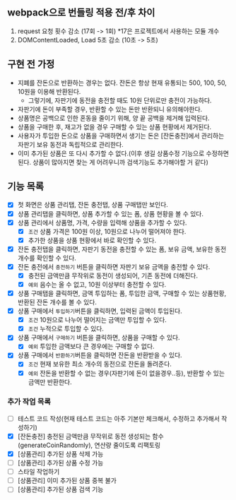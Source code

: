 ## webpack으로 번들링 적용 전/후 차이

1. request 요청 횟수 감소 (17회 -> 1회) \*17은 프로젝트에서 사용하는 모듈 개수
2. DOMContentLoaded, Load 5초 감소 (10초 -> 5초)

## 구현 전 가정

- 지폐를 잔돈으로 반환하는 경우는 없다. 잔돈은 항상 현재 유통되는 500, 100, 50, 10원을 이용해 반환된다.
  - 그렇기에, 자판기에 동전을 충전할 때도 10원 단위로만 충전이 가능하다.
- 자판기에 돈이 부족할 경우, 반환할 수 있는 돈만 반환되니 유의해야한다.
- 상품명은 공백으로 인한 혼동을 줄이기 위해, 양 끝 공백을 제거해 입력된다.
- 상품을 구매한 후, 재고가 없을 경우 구매할 수 있는 상품 현황에서 제거된다.
- 사용자가 투입한 돈으로 상품을 구매하면서 생기는 돈은 [잔돈충전]에서 관리하는 자판기 보유 동전과 독립적으로 관리한다.
- 이미 추가된 상품은 또 다시 추가할 수 없다.(이후 생길 상품수정 기능으로 수정하면 된다. 상품이 많아지면 찾는 게 어려우니까 검색기능도 추가해야할 거 같다)

## 기능 목록

- [x] 첫 화면은 상품 관리탭, 잔돈 충전탭, 상품 구매탭만 보인다.
- [x] 상품 관리탭을 클릭하면, 상품 추가할 수 있는 폼, 상품 현황을 볼 수 있다.
- [x] 상품 관리에서 상품명, 가격, 수량을 입력해 상품을 추가할 수 있다.
  - [x] `조건` 상품 가격은 100원 이상, 10원으로 나누어 떨어져야 한다.
  - [x] 추가한 상품을 상품 현황에서 바로 확인할 수 있다.
- [x] 잔돈 충전탭을 클릭하면, 자판기 동전을 충전할 수 있는 폼, 보유 금액, 보유한 동전 개수를 확인할 수 있다.
- [x] 잔돈 충전에서 `충전하기` 버튼을 클릭하면 자판기 보유 금액을 충전할 수 있다.
  - [x] 충전된 금액만큼 무작위로 동전이 생성되어, 기존 동전에 더해진다.
  - [x] `예외` 음수는 올 수 없고, 10원 이상부터 충전할 수 있다.
- [x] 상품 구매탭을 클릭하면, 금액 투입하는 폼, 투입한 금액, 구매할 수 있는 상품현황, 반환된 잔돈 개수를 볼 수 있다.
- [x] 상품 구매에서 `투입하기`버튼을 클릭하면, 입력된 금액이 투입된다.
  - [x] `조건` 10원으로 나누어 떨어지는 금액만 투입할 수 있다.
  - [x] `조건` 누적으로 투입할 수 있다.
- [x] 상품 구매에서 `구매하기` 버튼을 클릭하면, 상품을 구매할 수 있다.
  - [x] `예외` 투입한 금액보다 큰 경우에는 구매할 수 없다.
- [x] 상품 구매에서 `반환하기`버튼을 클릭하면 잔돈을 반환받을 수 있다.
  - [x] `조건` 현재 보유한 최소 개수의 동전으로 잔돈을 돌려준다.
  - [x] `예외` 잔돈을 반환할 수 없는 경우(자판기에 돈이 없을경우..등), 반환할 수 있는 금액만 반환한다.

### 추가 작업 목록

- [ ] 테스트 코드 작성(현재 테스트 코드는 아주 기본만 체크해서, 수정하고 추가해서 작성하기)
- [x] [잔돈충전] 충전된 금액만큼 무작위로 동전 생성되는 함수(generateCoinRandomly), 연산량 줄이도록 리팩토링
- [x] [상품관리] 추가된 상품 삭제 가능
- [ ] [상품관리] 추가된 상품 수정 가능
- [ ] 스타일 작업하기
- [ ] [상품관리] 이미 추가된 상품 중복 불가
- [ ] [상품관리] 추가된 상품 검색 기능

